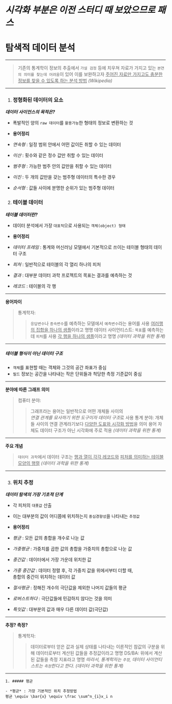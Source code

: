 ***시각화 부분은 이전 스터디 때 보았으므로 패스***
===
# 탐색적 데이터 분석
---
> 기존의 통계학이 정보의 추출에서 `가설 검정` 등에 치우쳐
> 자료가 가지고 있는 `본연의 의미를 찾는데 어려움`이 있어 이를 보완하고자
> <u>주어진 자료만 가지고도 충분한 정보를 찾을 수 있도록 하는 분석 방법</u>
> *(Wikipedia)*
---

1. ### 정형화된 데이터의 요소

***데이터 사이언스의 목적은?***
 - 폭발적인 양의 `raw 데이터`를 `활용가능`한 형태의 정보로 변환하는 것

- **용어정리**
 - *연속형* : 일정 범위 안에서 어떤 값이든 취할 수 있는 데이터
 - *이산* : 횟수와 같은 정수 값만 취할 수 있는 데이터
 - *범주형* : 가능한 범주 안의 값만을 취할 수 있는 데이터
 - *이진* : 두 개의 값만을 갖는 범주형 데이터의 특수한 경우
 - *순서형* : 값들 사이에 분명한 순위가 있는 범주형 데이터
 
2. ### 테이블 데이터

***테이블 데이터란?***
 - 데이터 분석에서 가장 `대표적`으로 사용되는 `객체(object) 형태`
 
- **용어정리**
 - *데이터 프레임* : 통계와 머신러닝 모델에서 기본적으로 쓰이는 테이블 형태의 데이터 구조
 - *피처* : 일반적으로 테이블의 각 열리 하나의 피처
 - *결과* : 대부분 데이터 과학 프로젝트의 목표는 결과를 예측하는 것
 - *레코드* : 테이블의 각 행
 
---
__**용어차이**__
> 통계학자:
>> `응답변수`나 `종속변수`를 예측하는 모델에서 `예측변수`라는 용어를 사용
>> <u>여러행의 집합을 하나의 샘플</u>이라고 명명
> 데이터 사이언티스트:
>> `목표`를 예측하는 데 `피처`를 사용
>> <u>각 행을 하나의 샘플</u>이라고 명명
> *(데이터 과학을 위한 통계)*
---
 
##### 테이블 형식이 아닌 데이터 구조

- `객체`를 표현할 때는 객체와 그것의 공간 좌표가 중심
- `필드` 정보는 공간을 나타내는 작은 단위들과 척당한 측정 기준값이 중심

---
__**분야에 따른 그래프 의미**__
> 컴퓨터 분야:
>> 그래프라는 용어는 일반적으로 어떤 개체들 사이의<br>*연결 관계를 묘사하기 위한 도구이자 데이터 구조*로 사용
> 통계 분야:
>> 개체들 사이의 연결 관계라기보다 <u>다양한 도표와 시각화 방법</u>을 의미
>> 용어 자체도 데이터 구조가 아닌 시각화에 주로 적용
> *(데이터 과학을 위한 통계)*
---
__**주요 개념**__
> `데이터 과학`에서 데이터 구조는 <u>행과 열이 각각 레코드와</u>
> <u>피처를 의미하는 테이블 모양의 행렬</u>
> *(데이터 과학을 위한 통계)*
---

3. ### 위치 추정

***데이터 탐색의 가장 기초적 단계***
 - 각 피처의 `대푯값` 산출
 - 이는 대부분의 값이 어디쯤에 위치하는지 `중심경향성`을 나타내는 `추정값`

- **용어정리**
 - *평균* : 모든 값의 총합을 개수로 나눈 값
 - *가중평균* : 가중치를 곱한 값의 총합을 가중치의 총합으로 나눈 값
 - *중간값* : 데이터에서 가장 가운데 위치한 값
 - *가중 중간값* : 데이터 정렬 후, 각 가중치 값을 위에서부터 더할 때,<br>총합의 중간이 위치하는 데이터 값
 - *절사평균* : 정해진 개수의 극단값을 제외한 나머지 값들의 평균
 - *로버스트하다* : 극단값들에 민감하지 않다는 것을 의미
 - *특잇값* : 대부분의 값과 매우 다른 데이터 값(극단값)
 
---
__**추정? 측정?**__
> 통계학자:
>> 데이터로부터 얻은 값과 실제 상태를 나타내는 이론적인 참값의 구분을 위해
>> 데이터로부터 계산된 값들을 추정값이라고 명명
> DS/BA:
>> 위에서 계산된 값들을 측정 지표라고 명명
> *따라서, 통계학자는 `추정`, 데이터 사이언티스트는 `측정`한다고 한다.*
> *(데이터 과학을 위한 통계)*
---

	1. ##### 평균
	
	- *평균* : 가장 기본적인 위치 추정방법
	평균 \equiv \bar{x} \equiv \frac \sum^n_{i}x_i n
	